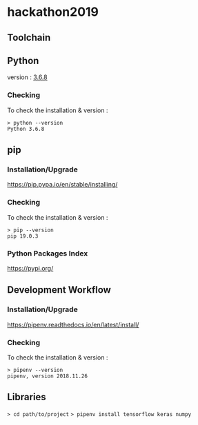 # hackathon2019

## Toolchain

## Python

version : [3.6.8](https://www.python.org/downloads/release/python-368/)

### Checking

To check the installation & version :
```
> python --version
Python 3.6.8
```

## pip

### Installation/Upgrade

https://pip.pypa.io/en/stable/installing/

### Checking

To check the installation & version :
```
> pip --version
pip 19.0.3
```

### Python Packages Index

https://pypi.org/

## Development Workflow

### Installation/Upgrade

https://pipenv.readthedocs.io/en/latest/install/

### Checking

To check the installation & version :
```
> pipenv --version
pipenv, version 2018.11.26
```

## Libraries

`> cd path/to/project`
`> pipenv install tensorflow keras numpy`